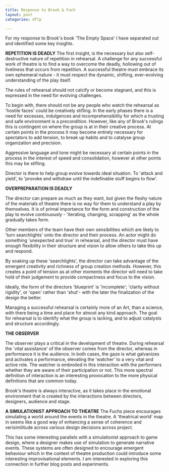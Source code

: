 ```yaml
---
title: Response to Brook & Fuch
layout: post
categories: dflp

---
```


For my response to Brook's book 'The Empty Space' I have separated out and identified some key insights.

**REPETITION IS DEADLY**
The first insight, is the necessary but also self-destructive nature of repetition in rehearsal. A challenge for any successful work of theatre is to find a way to overcome the deadly, hollowing out of liveliness that occurs from repetition. A successful theatre must embrace its own ephemeral nature - it must respect the dynamic, shifting, ever-evolving understanding of the play itself.

The rules of rehearsal should not calcify or become stagnant, and this is expressed in the need for evolving challenges.

To begin with, there should not be any people who watch the rehearsal as 'hostile faces' could be creatively stifling. In the early phases there is a need for excesses, indulgences and incomprehensibility for which a trusting and safe environment is a precondition.  However, like any of Brook's rulings this is contingent on where the group is at in their creative process. At certain points in the process it may become entirely necessary for spectators to add tension, to break up habits and to catalyse group organization and precision.

Aggressive language and tone might be necessary at certain points in the process in the interest of speed and consolidation, however at other points this may be stifling.

Director is there to help group evolve towards ideal situation. To 'attack and yield', to 'provoke and withdraw until the indefinable stuff begins to flow'.


**OVERPREPARATION IS DEADLY**

The director can prepare as much as they want, but given the fleshy nature of the materials of theatre there is no way for them to understand a play by themselves.  It is of primal importance for the form and construction of the play to evolve continuously - 'iterating, changing, scrapping'  as the whole gradually takes form.

Other members of the team have their own sensibilities which are likely to 'turn searchlights' onto the director and their process. An actor might do something 'unexpected and true' in rehearsal, and the director must have enough flexibility in their structure and vision to allow others to take this up and respond.

By soaking up these 'searchlights', the director can take advantage of the emergent creativity and richness of group creation methods.   However, this creates a point of tension as at other moments the director will need to take hold of their judgement to provide compactness and focus to the vision.

Ideally, the form of the directors 'blueprint' is 'incomplete'; 'clarity without rigidity', or 'open' rather than 'shut'- with the later the finalization of the design the better.

Managing a successful rehearsal is certainly more of an Art, than a science, with there being a time and place for almost any kind approach. The goal for rehearsal is to identify what the group is lacking, and to adjust catalysts and structure accordingly.


**THE OBSERVER**

The observer plays a critical in the development of theatre. During rehearsal the 'vital assistance' of the observer comes from the director, whereas  in performance it is the audience.  In both cases, the gaze is what galvanizes and activates a performance, elevating the 'watcher' to a very vital and active role. The watcher is embroiled in this interaction with the performers whether they are aware of their participation or not.  This more spectral definition of interaction is an interesting provocation to the more physical definitions that are common today.

Brook's theatre is always interactive, as it takes place in the emotional environment that is created by the interactions between directors, designers, audience and stage.

**A SIMULATIONIST APPROACH TO THEATRE**
The Fuchs piece encourages simulating a world around the events in the theatre. A 'theatrical world' map in seems like a good way of enhancing a sense of coherence and verisimilitude across various design decisions across project.

This has some interesting parallels with a simulationist approach to game design, where a designer makes use of simulation to generate narrative events. These systems are often designed to encourage emergent behaviour which in the context of theatre production could introduce some interesting improvisational elements. I am interested in exploring this connection in further blog posts and experiments.
